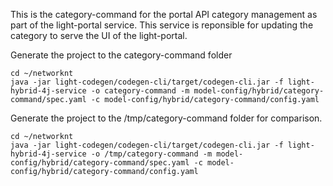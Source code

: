 This is the category-command for the portal API category management as part of the light-portal service. This service is reponsible for updating the category to serve the UI of the light-portal.

Generate the project to the category-command folder

```
cd ~/networknt
java -jar light-codegen/codegen-cli/target/codegen-cli.jar -f light-hybrid-4j-service -o category-command -m model-config/hybrid/category-command/spec.yaml -c model-config/hybrid/category-command/config.yaml
```

Generate the project to the /tmp/category-command folder for comparison. 

```
cd ~/networknt
java -jar light-codegen/codegen-cli/target/codegen-cli.jar -f light-hybrid-4j-service -o /tmp/category-command -m model-config/hybrid/category-command/spec.yaml -c model-config/hybrid/category-command/config.yaml
```
